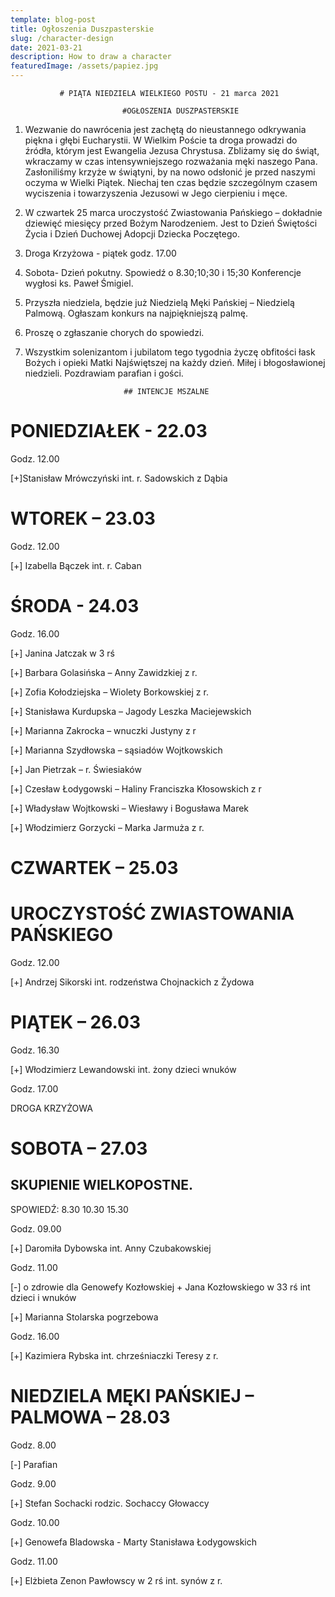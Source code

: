 ```yaml
---
template: blog-post
title: Ogłoszenia Duszpasterskie
slug: /character-design
date: 2021-03-21
description: How to draw a character
featuredImage: /assets/papiez.jpg
---
```

               # PIĄTA NIEDZIELA WIELKIEGO POSTU - 21 marca 2021                                                         

                             #OGŁOSZENIA DUSZPASTERSKIE

1. Wezwanie do nawrócenia jest zachętą do nieustannego odkrywania piękna i głębi Eucharystii. W Wielkim Poście ta droga prowadzi do źródła, którym jest Ewangelia Jezusa Chrystusa. Zbliżamy się do świąt, wkraczamy w czas intensywniejszego rozważania męki naszego Pana. Zasłoniliśmy krzyże w świątyni, by na nowo odsłonić je przed naszymi oczyma w Wielki Piątek. Niechaj ten czas będzie szczególnym czasem wyciszenia i towarzyszenia Jezusowi w Jego cierpieniu i męce.

2. W czwartek 25 marca uroczystość Zwiastowania Pańskiego – dokładnie dziewięć miesięcy przed Bożym Narodzeniem. Jest to Dzień Świętości Życia i Dzień Duchowej Adopcji Dziecka Poczętego.

3. Droga Krzyżowa - piątek godz. 17.00

4. Sobota- Dzień pokutny. Spowiedź o 8.30;10;30 i 15;30 Konferencje wygłosi ks. Paweł Śmigiel.

5. Przyszła niedziela,  będzie już Niedzielą Męki Pańskiej – Niedzielą Palmową. Ogłaszam konkurs na najpiękniejszą palmę. 

6. Proszę o zgłaszanie chorych do spowiedzi.

7. Wszystkim solenizantom i jubilatom tego tygodnia życzę obfitości łask Bożych i opieki Matki Najświętszej na każdy dzień. Miłej i błogosławionej niedzieli.
Pozdrawiam parafian i gości. 
                  
                             ## INTENCJE MSZALNE


# PONIEDZIAŁEK  -  22.03      

Godz. 12.00

[+]Stanisław Mrówczyński  int. r. Sadowskich z Dąbia   

# WTOREK – 23.03

Godz. 12.00

[+] Izabella Bączek  int. r. Caban

# ŚRODA  - 24.03

Godz. 16.00

[+] Janina Jatczak w 3 rś

[+] Barbara Golasińska – Anny Zawidzkiej z r. 

[+] Zofia Kołodziejska – Wiolety Borkowskiej z r. 

[+] Stanisława Kurdupska – Jagody Leszka Maciejewskich 

[+] Marianna Zakrocka – wnuczki Justyny z r

[+] Marianna Szydłowska – sąsiadów Wojtkowskich

[+] Jan Pietrzak – r. Świesiaków 

[+] Czesław Łodygowski – Haliny Franciszka Kłosowskich z r

[+] Władysław Wojtkowski – Wiesławy i Bogusława Marek 

[+] Włodzimierz Gorzycki – Marka Jarmuża z r.

# CZWARTEK – 25.03

# UROCZYSTOŚĆ ZWIASTOWANIA PAŃSKIEGO 

Godz. 12.00

[+] Andrzej Sikorski  int. rodzeństwa Chojnackich z Żydowa

# PIĄTEK – 26.03

Godz. 16.30

[+] Włodzimierz Lewandowski int. żony dzieci wnuków

Godz. 17.00

DROGA KRZYŻOWA

# SOBOTA – 27.03

## SKUPIENIE WIELKOPOSTNE.     

 SPOWIEDŹ:  8.30  10.30   15.30

Godz. 09.00

[+] Daromiła Dybowska int.  Anny Czubakowskiej
 
Godz. 11.00 

[-] o zdrowie dla Genowefy Kozłowskiej + Jana Kozłowskiego w 33 rś int dzieci i wnuków

[+] Marianna Stolarska pogrzebowa

Godz. 16.00

[+] Kazimiera Rybska int. chrześniaczki Teresy z r.

# NIEDZIELA  MĘKI PAŃSKIEJ – PALMOWA – 28.03       

Godz. 8.00

[-] Parafian

Godz. 9.00

[+] Stefan Sochacki rodzic. Sochaccy Głowaccy 

Godz. 10.00

[+] Genowefa Bladowska -  Marty Stanisława Łodygowskich

Godz. 11.00

[+] Elżbieta Zenon Pawłowscy w 2 rś int. synów z r.       